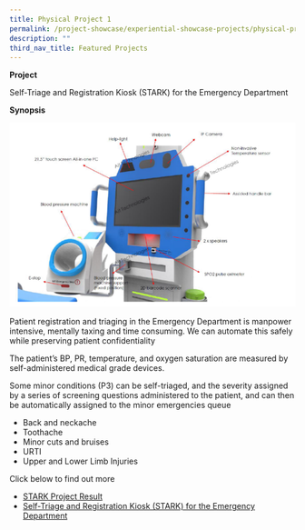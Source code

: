 ```yaml
---
title: Physical Project 1
permalink: /project-showcase/experiential-showcase-projects/physical-projects-1/
description: ""
third_nav_title: Featured Projects
---
```

**Project** 

Self-Triage and Registration Kiosk (STARK) for the Emergency Department

**Synopsis**


![STARK Product](/images/stark%20machine%20picture.png)


Patient registration and triaging in the Emergency Department is manpower intensive, mentally taxing and time consuming. We can automate this safely while preserving patient confidentiality


The patient’s BP, PR, temperature, and oxygen saturation are measured by self-administered medical grade devices. 

Some minor conditions (P3) can be self-triaged, and the severity assigned by a series of screening questions administered to the patient, and can then be automatically assigned to the minor emergencies queue
*  Back and neckache 
*  Toothache 
*  Minor cuts and bruises 
*  URTI
*  Upper and Lower Limb Injuries 



Click below to find out more 
*  [STARK Project Result ](/files/stark%20project%20result.pdf)
*  [Self-Triage and Registration Kiosk (STARK) for the Emergency Department](/files/stark%20for%20emergency%20department%20patients%20.pdf)